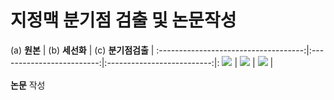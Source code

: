 # 지정맥 분기점 검출 및 논문작성  

(a) __원본__ |  (b) __세선화__ | (c) __분기점검출__ |
:------------------------------------:|:-------------------------:|:--------------------------:|:
![](https://user-images.githubusercontent.com/57060127/108803803-edef3b00-75de-11eb-94c5-bdfef59b3706.jpg)  |  ![](https://user-images.githubusercontent.com/57060127/108803850-10815400-75df-11eb-8535-1ed9df89a802.JPG)  |  ![](https://user-images.githubusercontent.com/57060127/108803864-1aa35280-75df-11eb-96ed-1cd3f0bababa.JPG)  |  
<br>
__논문__ 작성  
